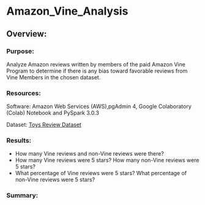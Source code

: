 # Amazon_Vine_Analysis

## Overview:
### Purpose:

Analyze Amazon reviews written by members of the paid Amazon Vine Program to determine if there is any bias toward favorable reviews from Vine Members in the chosen dataset.

### Resources:

Software: Amazon Web Services (AWS),pgAdmin 4, Google Colaboratory (Colab) Notebook and PySpark 3.0.3

Dataset: [Toys Review Dataset](https://s3.amazonaws.com/amazon-reviews-pds/tsv/amazon_reviews_us_Toys_v1_00.tsv.gz)



### Results:
- How many Vine reviews and non-Vine reviews were there?
- How many Vine reviews were 5 stars? How many non-Vine reviews were 5 stars?
- What percentage of Vine reviews were 5 stars? What percentage of non-Vine reviews were 5 stars?

 ### Summary:
